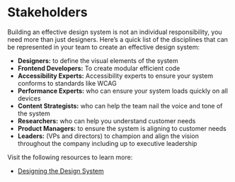 # Stakeholders

Building an effective design system is not an individual responsibility, you need more than just designers. Here’s a quick list of the disciplines that can be represented in your team to create an effective design system:

- **Designers:** to define the visual elements of the system
- **Frontend Developers:** To create modular efficient code
- **Accessibility Experts:** Accessibility experts to ensure your system conforms to standards like WCAG
- **Performance Experts:** who can ensure your system loads quickly on all devices
- **Content Strategists:** who can help the team nail the voice and tone of the system
- **Researchers:** who can help you understand customer needs
- **Product Managers:**  to ensure the system is aligning to customer needs
- **Leaders:** (VPs and directors) to champion and align the vision throughout the company including up to executive leadership


Visit the following resources to learn more:

- [Designing the Design System](https://www.designbetter.co/design-systems-handbook/designing-design-system)
